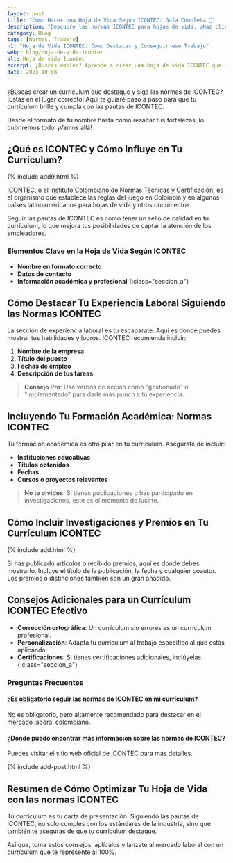 ```yaml
---
layout: post
title: "Cómo Hacer una Hoja de Vida Según ICONTEC: Guía Completa 📝"
description: "Descubre las normas ICONTEC para hojas de vida. ¡Haz clic y lleva tu CV al siguiente nivel! 📈 Sigue estos pasos para hacerla"
category: Blog
tags: [Normas, Trabajo]
h1: "Hoja de Vida ICONTEC: Cómo Destacar y Conseguir ese Trabajo"
webp: blog/hoja-de-vida-icontec
alt: Hoja de vida Icontec
excerpt: ¿Buscas empleo? Aprende a crear una hoja de vida ICONTEC que impresione. Conoce los secretos de la norma ICONTEC y aplícalos en tu CV.
date: 2023-10-08
---
```

¿Buscas crear un currículum que destaque y siga las normas de ICONTEC? ¡Estás en el lugar correcto! Aquí te guiaré paso a paso para que tu currículum brille y cumpla con las pautas de ICONTEC.

Desde el formato de tu nombre hasta cómo resaltar tus fortalezas, lo cubriremos todo. ¡Vamos allá!

## ¿Qué es ICONTEC y Cómo Influye en Tu Currículum?

{% include add9.html %}

[ICONTEC, o el Instituto Colombiano de Normas Técnicas y Certificación]({{'normas-icontec'|relative_url}} "Las normas Icontec"), es el organismo que establece las reglas del juego en Colombia y en algunos países latinoamericanos para hojas de vida y otros documentos.

Seguir las pautas de ICONTEC es como tener un sello de calidad en tu currículum, lo que mejora tus posibilidades de captar la atención de los empleadores.

### Elementos Clave en la Hoja de Vida Según ICONTEC

- **Nombre en formato correcto**
- **Datos de contacto**
- **Información académica y profesional**
{:class="seccion_a"}

## Cómo Destacar Tu Experiencia Laboral Siguiendo las Normas ICONTEC

La sección de experiencia laboral es tu escaparate. Aquí es donde puedes mostrar tus habilidades y logros. ICONTEC recomienda incluir:

1. **Nombre de la empresa**
2. **Título del puesto**
3. **Fechas de empleo**
4. **Descripción de tus tareas**

>**Consejo Pro**: Usa verbos de acción como "gestionado" o "implementado" para darle más punch a tu experiencia.

## Incluyendo Tu Formación Académica: Normas ICONTEC

Tu formación académica es otro pilar en tu currículum. Asegúrate de incluir:

- **Instituciones educativas**
- **Títulos obtenidos**
- **Fechas**
- **Cursos o proyectos relevantes**

>**No te olvides**: Si tienes publicaciones o has participado en investigaciones, este es el momento de lucirte.

## Cómo Incluir Investigaciones y Premios en Tu Currículum ICONTEC

{% include add.html %}

Si has publicado artículos o recibido premios, aquí es donde debes mostrarlo. Incluye el título de la publicación, la fecha y cualquier coautor. Los premios o distinciones también son un gran añadido.

## Consejos Adicionales para un Currículum ICONTEC Efectivo

- **Corrección ortográfica**: Un currículum sin errores es un currículum profesional.
- **Personalización**: Adapta tu currículum al trabajo específico al que estás aplicando.
- **Certificaciones**: Si tienes certificaciones adicionales, inclúyelas.
{:class="seccion_a"}

### Preguntas Frecuentes

#### ¿Es obligatorio seguir las normas de ICONTEC en mi currículum?

No es obligatorio, pero altamente recomendado para destacar en el mercado laboral colombiano.

#### ¿Dónde puedo encontrar más información sobre las normas de ICONTEC?

Puedes visitar el sitio web oficial de ICONTEC para más detalles.

{% include add-post.html %}

## Resumen de Cómo Optimizar Tu Hoja de Vida con las normas ICONTEC

Tu currículum es tu carta de presentación. Siguiendo las pautas de ICONTEC, no solo cumples con los estándares de la industria, sino que también te aseguras de que tu currículum destaque.

Así que, toma estos consejos, aplícalos y lánzate al mercado laboral con un currículum que te represente al 100%.

